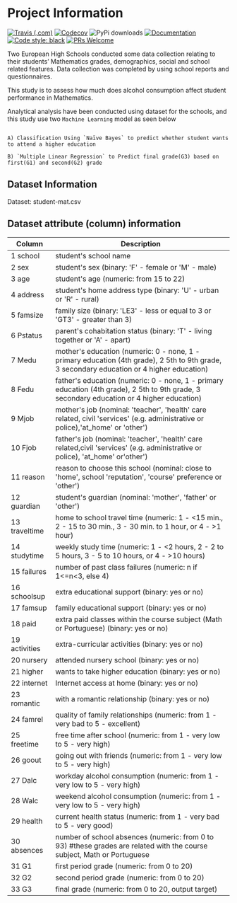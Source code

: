 # Project Information
[![Travis (.com)](https://img.shields.io/travis/com/abhinavk99/jikanpy?style=flat-square)](https://travis-ci.com/abhinavk99/jikanpy)
[![Codecov](https://img.shields.io/codecov/c/github/abhinavk99/jikanpy.svg?style=flat-square)](https://codecov.io/gh/abhinavk99/jikanpy/)
![PyPi downloads](https://img.shields.io/pypi/dm/jikanpy?style=flat-square)
[![Documentation](https://readthedocs.org/projects/jikanpy/badge/?version=latest&style=flat-square)](https://jikanpy.readthedocs.io/en/latest/)
[![Code style: black](https://img.shields.io/badge/code%20style-black-000000.svg?style=flat-square)](https://github.com/ambv/black)
[![PRs Welcome](https://img.shields.io/badge/PRs-welcome-brightgreen.svg?style=flat-square)](http://makeapullrequest.com)

Two European High Schools conducted some data collection relating to their students’
Mathematics grades, demographics, social and school related features. Data collection
was completed by using school reports and questionnaires.

This study is to assess how much does alcohol consumption affect student performance
in Mathematics.

Analytical analysis have been conducted using dataset for the schools, and this study use two 
`Machine Learning` model as seen below

```shell

A) Classification Using `Naïve Bayes` to predict whether student wants to attend a higher education 

B) `Multiple Linear Regression` to Predict final grade(G3) based on first(G1) and second(G2) grade

```

## Dataset Information

Dataset: student-mat.csv

## Dataset attribute (column) information

|    Column      | Description   |
| ---------------| ------------- |
|1 school        | student's school name |
|2 sex           | student's sex (binary: 'F' - female or 'M' - male) |
|3 age           | student's age (numeric: from 15 to 22) |
|4 address       | student's home address type (binary: 'U' - urban or 'R' - rural)|
|5 famsize       | family size (binary: 'LE3' - less or equal to 3 or 'GT3' - greater than 3)| 
|6 Pstatus       | parent's cohabitation status (binary: 'T' - living together or 'A' - apart)|
|7 Medu          | mother's education (numeric: 0 - none, 1 - primary education (4th grade), 2 5th to 9th grade, 3 secondary education or 4 higher education)|
|8 Fedu          | father's education (numeric: 0 - none, 1 - primary education (4th grade), 2 5th to 9th grade, 3 secondary education or 4 higher education)|
|9 Mjob          | mother's job (nominal: 'teacher', 'health' care related, civil 'services' (e.g. administrative or police),'at_home' or 'other')|
|10 Fjob         | father's job (nominal: 'teacher', 'health' care related,civil 'services' (e.g. administrative or police), 'at_home' or'other')|
|11 reason       | reason to choose this school (nominal: close to 'home', school 'reputation', 'course' preference or 'other')| 
|12 guardian     | student's guardian (nominal: 'mother', 'father' or 'other')|
|13 traveltime   | home to school travel time (numeric: 1 - <15 min., 2 - 15 to 30 min., 3 - 30 min. to 1 hour, or 4 - >1 hour)|
|14 studytime    | weekly study time (numeric: 1 - <2 hours, 2 - 2 to 5 hours, 3 - 5 to 10 hours, or 4 - >10 hours)| 
|15 failures     | number of past class failures (numeric: n if 1<=n<3, else 4)|
|16 schoolsup    | extra educational support (binary: yes or no)|
|17 famsup       | family educational support (binary: yes or no) |
|18 paid         | extra paid classes within the course subject (Math or Portuguese) (binary: yes or no)|
|19 activities   | extra-curricular activities (binary: yes or no)|
|20 nursery      | attended nursery school (binary: yes or no)|
|21 higher       | wants to take higher education (binary: yes or no)|
|22 internet     | Internet access at home (binary: yes or no) |
|23 romantic     | with a romantic relationship (binary: yes or no) |
|24 famrel       | quality of family relationships (numeric: from 1 - very bad to 5 - excellent)|
|25 freetime     | free time after school (numeric: from 1 - very low to 5 - very high)|
|26 goout        | going out with friends (numeric: from 1 - very low to 5 - very high)|
|27 Dalc         | workday alcohol consumption (numeric: from 1 - very low to 5 - very high)|
|28 Walc         | weekend alcohol consumption (numeric: from 1 - very low to 5 - very high)|
|29 health       | current health status (numeric: from 1 - very bad to 5 - very good)|
|30 absences     | number of school absences (numeric: from 0 to 93) #these grades are related with the course subject, Math or Portuguese|
|31 G1           | first period grade (numeric: from 0 to 20) |
|32 G2           | second period grade (numeric: from 0 to 20) |
|33 G3           | final grade (numeric: from 0 to 20, output target)|
